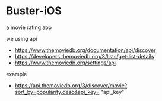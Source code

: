 # Buster-iOS
a movie rating app


we using api 
- https://www.themoviedb.org/documentation/api/discover
- https://developers.themoviedb.org/3/lists/get-list-details
- https://www.themoviedb.org/settings/api

example
- https://api.themoviedb.org/3/discover/movie?sort_by=popularity.desc&api_key= "api_key"
